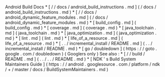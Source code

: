 #
Android
Build
Docs
*
[
/
/
docs
/
android_build_instructions
.
md
]
(
/
docs
/
android_build_instructions
.
md
)
*
[
/
/
docs
/
android_dynamic_feature_modules
.
md
]
(
/
docs
/
android_dynamic_feature_modules
.
md
)
*
[
build_config
.
md
]
(
build_config
.
md
)
*
[
coverage
.
md
]
(
coverage
.
md
)
*
[
java_toolchain
.
md
]
(
java_toolchain
.
md
)
*
[
java_optimization
.
md
]
(
java_optimization
.
md
)
*
[
lint
.
md
]
(
lint
.
md
)
*
[
life_of_a_resource
.
md
]
(
life_of_a_resource
.
md
)
*
[
.
.
/
incremental_install
/
README
.
md
]
(
.
.
/
incremental_install
/
README
.
md
)
*
[
go
/
doubledown
]
(
https
:
/
/
goto
.
google
.
com
/
doubledown
)
(
Googlers
only
)
See
also
:
*
[
/
/
build
/
README
.
md
]
(
.
.
/
.
.
/
README
.
md
)
*
[
NDK
'
s
Build
System
Maintainers
Guide
]
(
https
:
/
/
android
.
googlesource
.
com
/
platform
/
ndk
/
+
/
master
/
docs
/
BuildSystemMaintainers
.
md
)
